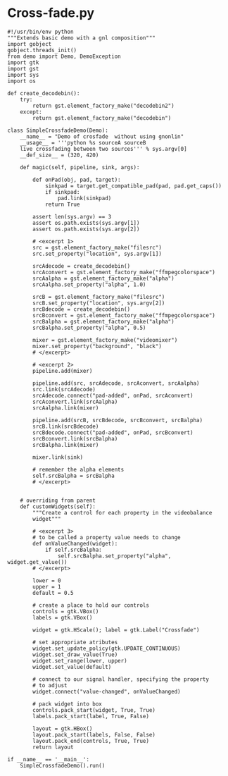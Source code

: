 # Cross-fade.py

    #!/usr/bin/env python
    """Extends basic demo with a gnl composition"""
    import gobject
    gobject.threads_init()
    from demo import Demo, DemoException
    import gtk
    import gst
    import sys
    import os

    def create_decodebin():
        try:
            return gst.element_factory_make("decodebin2")
        except:
            return gst.element_factory_make("decodebin")

    class SimpleCrossfadeDemo(Demo):
        __name__ = "Demo of crosfade  without using gnonlin"
        __usage__ = '''python %s sourceA sourceB
        live crossfading between two sources''' % sys.argv[0]
        __def_size__ = (320, 420)

        def magic(self, pipeline, sink, args):

            def onPad(obj, pad, target):
                sinkpad = target.get_compatible_pad(pad, pad.get_caps())
                if sinkpad:
                    pad.link(sinkpad)
                return True

            assert len(sys.argv) == 3
            assert os.path.exists(sys.argv[1])
            assert os.path.exists(sys.argv[2])

            # <excerpt 1>
            src = gst.element_factory_make("filesrc")
            src.set_property("location", sys.argv[1])

            srcAdecode = create_decodebin()
            srcAconvert = gst.element_factory_make("ffmpegcolorspace")
            srcAalpha = gst.element_factory_make("alpha")
            srcAalpha.set_property("alpha", 1.0)

            srcB = gst.element_factory_make("filesrc")
            srcB.set_property("location", sys.argv[2])
            srcBdecode = create_decodebin()
            srcBconvert = gst.element_factory_make("ffmpegcolorspace")
            srcBalpha = gst.element_factory_make("alpha")
            srcBalpha.set_property("alpha", 0.5)

            mixer = gst.element_factory_make("videomixer")
            mixer.set_property("background", "black")
            # </excerpt>

            # <excerpt 2>
            pipeline.add(mixer)

            pipeline.add(src, srcAdecode, srcAconvert, srcAalpha)
            src.link(srcAdecode)
            srcAdecode.connect("pad-added", onPad, srcAconvert)
            srcAconvert.link(srcAalpha)
            srcAalpha.link(mixer)

            pipeline.add(srcB, srcBdecode, srcBconvert, srcBalpha)
            srcB.link(srcBdecode)
            srcBdecode.connect("pad-added", onPad, srcBconvert)
            srcBconvert.link(srcBalpha)
            srcBalpha.link(mixer)

            mixer.link(sink)

            # remember the alpha elements
            self.srcBalpha = srcBalpha
            # </excerpt>


        # overriding from parent
        def customWidgets(self):
            """Create a control for each property in the videobalance
            widget"""

            # <excerpt 3>
            # to be called a property value needs to change
            def onValueChanged(widget):
                if self.srcBalpha:
                    self.srcBalpha.set_property("alpha", widget.get_value())
            # </excerpt>

            lower = 0
            upper = 1
            default = 0.5

            # create a place to hold our controls
            controls = gtk.VBox()
            labels = gtk.VBox()

            widget = gtk.HScale(); label = gtk.Label("Crossfade")

            # set appropriate atributes
            widget.set_update_policy(gtk.UPDATE_CONTINUOUS)
            widget.set_draw_value(True)
            widget.set_range(lower, upper)
            widget.set_value(default)

            # connect to our signal handler, specifying the property
            # to adjust
            widget.connect("value-changed", onValueChanged)

            # pack widget into box
            controls.pack_start(widget, True, True)
            labels.pack_start(label, True, False)

            layout = gtk.HBox()
            layout.pack_start(labels, False, False)
            layout.pack_end(controls, True, True)
            return layout

    if __name__ == '__main__':
        SimpleCrossfadeDemo().run()
